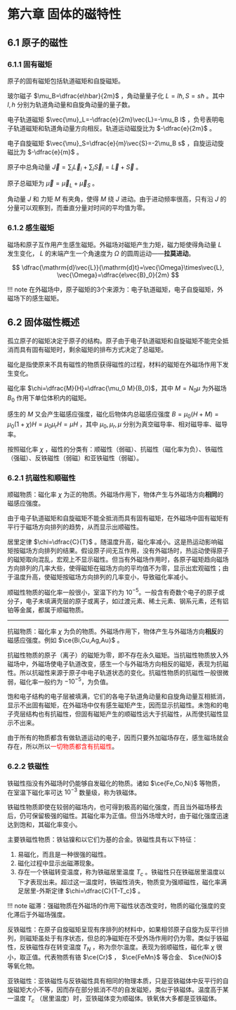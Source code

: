 # 第六章 固体的磁特性

## 6.1 原子的磁性

### 6.1.1 固有磁矩

原子的固有磁矩包括轨道磁矩和自旋磁矩。

玻尔磁子 $\mu_B=\dfrac{e\hbar}{2m}$ ，角动量量子化 $L=l\hbar,S=s\hbar$ 。其中 $l,h$ 分别为轨道角动量和自旋角动量的量子数。

电子轨道磁矩 $\vec{\mu}_L=-\dfrac{e}{2m}\vec{L}=-\mu_B l$ ，负号表明电子轨道磁矩和轨道角动量方向相反。轨道运动磁旋比为 $-\dfrac{e}{2m}$ 。

电子自旋磁矩 $\vec{\mu}_S=\dfrac{e}{m}\vec{S}=-2\mu_B s$ ，自旋运动旋磁比为 $-\dfrac{e}{m}$ 。

原子中总角动量 $\vec{J}=\displaystyle\sum_i\vec{L}_i+\displaystyle\sum_i\vec{S}_i=\vec{L}+\vec{S}$ 。

原子总磁矩为 $\vec{\mu}=\vec{\mu}_L+\vec{\mu}_S$ 。

角动量 $J$ 和 力矩 $M$ 有夹角，使得 $M$ 绕 $J$ 进动。由于进动频率很高，只有沿 $J$ 的分量可以观察到，而垂直分量对时间的平均值为零。

### 6.1.2 感生磁矩

磁场和原子互作用产生感生磁矩。外磁场对磁矩产生力矩，磁力矩使得角动量 $L$ 发生变化， $L$ 的末端产生一个角速度为 $\Omega$ 的圆周运动——**拉莫进动**。

$$
\dfrac{\mathrm{d}\vec{L}}{\mathrm{d}t}=\vec{\Omega}\times\vec{L}, \vec{\Omega}=\dfrac{e\vec{B}_0}{2m}
$$

!!! note
    在外磁场中，原子磁矩的3个来源为：电子轨道磁矩，电子自旋磁矩，外磁场下的感生磁矩。

## 6.2 固体磁性概述

孤立原子的磁矩决定于原子的结构。原子由于电子轨道磁矩和自旋磁矩不能完全抵消而具有固有磁矩时，剩余磁矩的排布方式决定了总磁矩。

磁化是指使原来不具有磁性的物质获得磁性的过程，材料的磁矩在外磁场作用下发生变化。

磁化率 $\chi=\dfrac{M}{H}=\dfrac{\mu_0 M}{B_0}$，其中 $M=N_0 \mu$ 为外磁场 $B_0$ 作用下单位体积内的磁矩。

感生的 $M$ 又会产生磁感应强度，磁化后物体内总磁感应强度 $B=\mu_0(H+M)=\mu_0(1+\chi)H=\mu_0 \mu_r H=\mu H$ ，其中 $\mu_0,\mu_r,\mu$ 分别为真空磁导率、相对磁导率、磁导率。

按照磁化率 $\chi$ ，磁性的分类有：顺磁性（弱磁）、抗磁性（磁化率为负）、铁磁性（强磁）、反铁磁性（弱磁）和亚铁磁性（弱磁）。

### 6.2.1 抗磁性和顺磁性

顺磁物质：磁化率 $\chi$ 为正的物质。外磁场作用下，物体产生与外磁场方向**相同**的磁感应强度。

由于电子轨道磁矩和自旋磁矩不能全抵消而具有固有磁矩，在外磁场中固有磁矩有平行于磁场方向排列的趋势，从而显示出顺磁性。

居里定律 $\chi=\dfrac{C}{T}$ 。随温度升高，磁化率减小。这是热运动影响磁矩按磁场方向排列的结果。假设原子间无互作用，没有外磁场时，热运动使得原子的磁矩取向混乱，宏观上不显示磁性。但当有外磁场作用时，各原子磁矩趋向磁场方向排列的几率大些，使得磁矩在磁场方向的平均值不为零，显示出宏观磁性；由于温度升高，使磁矩按磁场方向排列的几率变小，导致磁化率减小。

顺磁性物质的磁化率一般很小，室温下约为 $10^{-5}$。一般含有奇数个电子的原子或分子，电子未填满壳层的原子或离子，如过渡元素、稀土元素、钢系元素，还有铝铂等金属，都属于顺磁物质。

---

抗磁物质：磁化率 $\chi$ 为负的物质。外磁场作用下，物体产生与外磁场方向**相反**的磁感应强度。例如 $\ce{Bi,Cu,Ag,Au}$ 。

抗磁性物质的原子（离子）的磁矩为零，即不存在永久磁矩。当抗磁性物质放入外磁场中，外磁场使电子轨道改变，感生一个与外磁场方向相反的磁矩，表现为抗磁性。所以抗磁性来源于原子中电子轨道状态的变化。抗磁性物质的抗磁性一般很微弱，磁化率一般约为 $-10^{-5}$，为负值。

饱和电子结构的电子层被填满，它们的各电子轨道角动量和自旋角动量互相抵消，显示不出固有磁矩，在外磁场中仅有感生磁矩产生，因而显示抗磁性。未饱和的电子壳层结构也有抗磁性，但固有磁矩产生的顺磁性远大于抗磁性，从而使抗磁性显示不出来。

由于所有的物质都含有做轨道运动的电子，因而只要外加磁场存在，感生磁场就会存在，所以所以<span style="color:red">一切物质都含有抗磁性</span>。

### 6.2.2 铁磁性

铁磁性指没有外磁场时仍能够自发磁化的物质。诸如 $\ce{Fe,Co,Ni}$ 等物质，在室温下磁化率可达 $10^{-3}$ 数量级，称为铁磁体。

铁磁性物质即使在较弱的磁场内，也可得到极高的磁化强度，而且当外磁场移去后，仍可保留极强的磁性。其磁化率为正值。但当外场增大时，由于磁化强度迅速达到饱和，其磁化率变小。

主要铁磁性物质：铁钴镍和以它们为基的合金。铁磁性具有以下特征：

1. 易磁化，而且是一种很强的磁性。
2. 磁化过程中显示出磁滞现象。
3. 存在一个铁磁转变温度，称为铁磁居里温度 $T_c$ 。铁磁性只在铁磁居里温度以下才表现出来。超过这一温度时，铁磁性消失，物质变为强顺磁性，磁化率满足居里-外斯定律 $\chi=\dfrac{C}{T-T_c}$ 。

!!! note
    磁滞：强磁物质在外磁场的作用下磁性状态改变时，物质的磁化强度的变化滞后于外磁场强度。

反铁磁性：在原子自旋磁矩呈现有序排列的材料中，如果相邻原子自旋为反平行排列，则磁矩虽处于有序状态，但总的净磁矩在不受外场作用时仍为零。类似于铁磁性，反铁磁性存在转变温度 $T_N$ ，称为奈尔温度。表现为弱顺磁性，磁化率 $\chi$ 很小，取正值。代表物质有铬 $\ce{Cr}$ ， $\ce{FeMn}$ 等合金、 $\ce{NiO}$ 等氧化物。

亚铁磁性：亚铁磁性与反铁磁性具有相同的物理本质，只是亚铁磁体中反平行的自旋磁矩大小不等，因而存在部分抵消不尽的自发磁矩，类似于铁磁体。温度高于某一温度 $T_c$ （居里温度）时，亚铁磁体变为顺磁体。铁氧体大多都是亚铁磁体。
